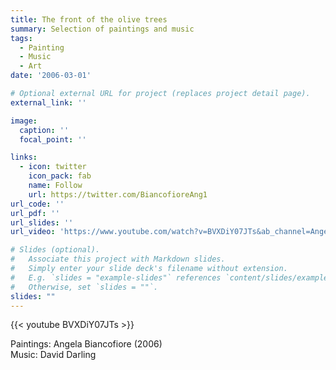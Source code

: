 ```yaml
---
title: The front of the olive trees
summary: Selection of paintings and music
tags:
  - Painting
  - Music
  - Art
date: '2006-03-01'

# Optional external URL for project (replaces project detail page).
external_link: ''

image:
  caption: ''
  focal_point: ''

links:
  - icon: twitter
    icon_pack: fab
    name: Follow
    url: https://twitter.com/BiancofioreAng1
url_code: ''
url_pdf: ''
url_slides: ''
url_video: 'https://www.youtube.com/watch?v=BVXDiY07JTs&ab_channel=AngelaBiancofiore'

# Slides (optional).
#   Associate this project with Markdown slides.
#   Simply enter your slide deck's filename without extension.
#   E.g. `slides = "example-slides"` references `content/slides/example-slides.md`.
#   Otherwise, set `slides = ""`.
slides: ""
---
```


{{< youtube BVXDiY07JTs >}}

Paintings: Angela Biancofiore  (2006) <br>
Music: David Darling